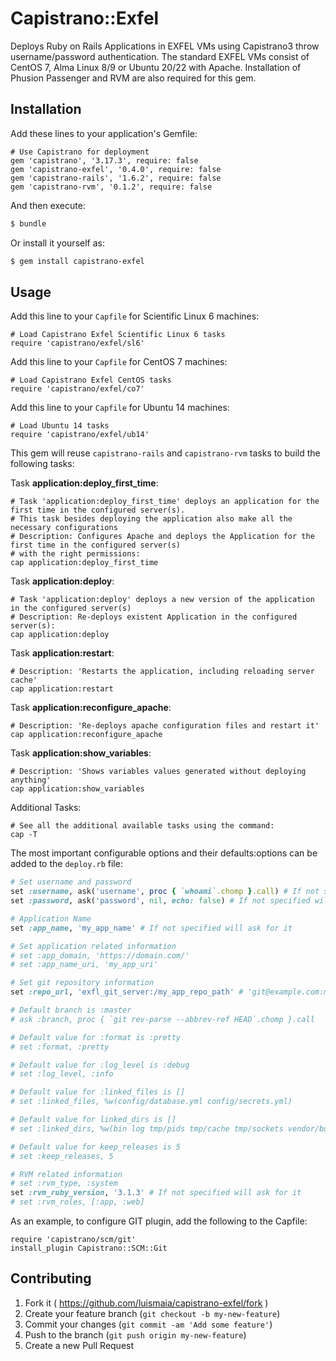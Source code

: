 # Capistrano::Exfel

Deploys Ruby on Rails Applications in EXFEL VMs using Capistrano3 throw username/password authentication.
The standard EXFEL VMs consist of CentOS 7, Alma Linux 8/9 or Ubuntu 20/22 with Apache.
Installation of Phusion Passenger and RVM are also required for this gem.

## Installation

Add these lines to your application's Gemfile:

    # Use Capistrano for deployment
    gem 'capistrano', '3.17.3', require: false
    gem 'capistrano-exfel', '0.4.0', require: false
    gem 'capistrano-rails', '1.6.2', require: false
    gem 'capistrano-rvm', '0.1.2', require: false


And then execute:

```bash
$ bundle
```
Or install it yourself as:

```bash
$ gem install capistrano-exfel
```

## Usage

Add this line to your `Capfile` for Scientific Linux 6 machines:

    # Load Capistrano Exfel Scientific Linux 6 tasks
    require 'capistrano/exfel/sl6'

Add this line to your `Capfile` for CentOS 7 machines:

    # Load Capistrano Exfel CentOS tasks
    require 'capistrano/exfel/co7'

Add this line to your `Capfile` for Ubuntu 14 machines:

    # Load Ubuntu 14 tasks
    require 'capistrano/exfel/ub14'


This gem will reuse `capistrano-rails` and `capistrano-rvm` tasks to build the following tasks:

Task **application:deploy_first_time**:

    # Task 'application:deploy_first_time' deploys an application for the first time in the configured server(s).
    # This task besides deploying the application also make all the necessary configurations
    # Description: Configures Apache and deploys the Application for the first time in the configured server(s)
    # with the right permissions:
    cap application:deploy_first_time

Task **application:deploy**:

    # Task 'application:deploy' deploys a new version of the application in the configured server(s)
    # Description: Re-deploys existent Application in the configured server(s):
    cap application:deploy

Task **application:restart**:

    # Description: 'Restarts the application, including reloading server cache'
    cap application:restart

Task **application:reconfigure_apache**:

    # Description: 'Re-deploys apache configuration files and restart it'
    cap application:reconfigure_apache

Task **application:show_variables**:

    # Description: 'Shows variables values generated without deploying anything'
    cap application:show_variables

Additional Tasks:

    # See all the additional available tasks using the command:
    cap -T

The most important configurable options and their defaults:options can be added to the `deploy.rb` file:

```ruby
# Set username and password
set :username, ask('username', proc { `whoami`.chomp }.call) # If not specified will ask for it proposing the current user
set :password, ask('password', nil, echo: false) # If not specified will ask for it

# Application Name
set :app_name, 'my_app_name' # If not specified will ask for it

# Set application related information
# set :app_domain, 'https://domain.com/'
# set :app_name_uri, 'my_app_uri'

# Set git repository information
set :repo_url, 'exfl_git_server:/my_app_repo_path' # 'git@example.com:me/my_repo.git'

# Default branch is :master
# ask :branch, proc { `git rev-parse --abbrev-ref HEAD`.chomp }.call

# Default value for :format is :pretty
# set :format, :pretty

# Default value for :log_level is :debug
# set :log_level, :info

# Default value for :linked_files is []
# set :linked_files, %w(config/database.yml config/secrets.yml)

# Default value for linked_dirs is []
# set :linked_dirs, %w(bin log tmp/pids tmp/cache tmp/sockets vendor/bundle public/system)

# Default value for keep_releases is 5
# set :keep_releases, 5

# RVM related information
# set :rvm_type, :system
set :rvm_ruby_version, '3.1.3' # If not specified will ask for it
# set :rvm_roles, [:app, :web]
```

As an example, to configure GIT plugin, add the following to the Capfile:

    require 'capistrano/scm/git'
    install_plugin Capistrano::SCM::Git

## Contributing

1. Fork it ( https://github.com/luismaia/capistrano-exfel/fork )
2. Create your feature branch (`git checkout -b my-new-feature`)
3. Commit your changes (`git commit -am 'Add some feature'`)
4. Push to the branch (`git push origin my-new-feature`)
5. Create a new Pull Request
